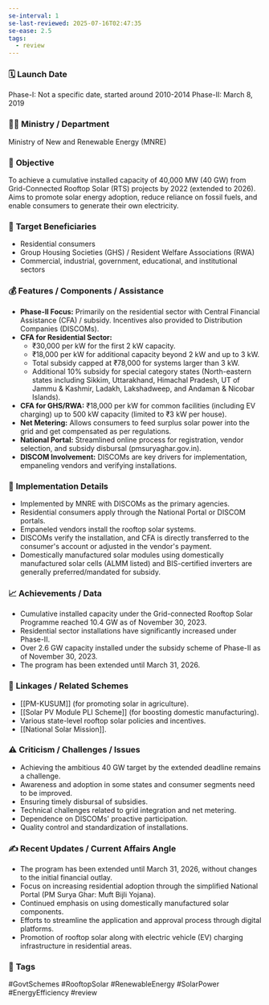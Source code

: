 ```yaml
---
se-interval: 1
se-last-reviewed: 2025-07-16T02:47:35
se-ease: 2.5
tags:
  - review
---
```


### 🗓️ **Launch Date**
Phase-I: Not a specific date, started around 2010-2014
Phase-II: March 8, 2019

### 🧑‍🏫 **Ministry / Department**
Ministry of New and Renewable Energy (MNRE)

### 🎯 **Objective**
To achieve a cumulative installed capacity of 40,000 MW (40 GW) from Grid-Connected Rooftop Solar (RTS) projects by 2022 (extended to 2026). Aims to promote solar energy adoption, reduce reliance on fossil fuels, and enable consumers to generate their own electricity.

### 👥 **Target Beneficiaries**
- Residential consumers
- Group Housing Societies (GHS) / Resident Welfare Associations (RWA)
- Commercial, industrial, government, educational, and institutional sectors

### 💰 **Features / Components / Assistance**
- **Phase-II Focus:** Primarily on the residential sector with Central Financial Assistance (CFA) / subsidy. Incentives also provided to Distribution Companies (DISCOMs).
- **CFA for Residential Sector:**
    - ₹30,000 per kW for the first 2 kW capacity.
    - ₹18,000 per kW for additional capacity beyond 2 kW and up to 3 kW.
    - Total subsidy capped at ₹78,000 for systems larger than 3 kW.
    - Additional 10% subsidy for special category states (North-eastern states including Sikkim, Uttarakhand, Himachal Pradesh, UT of Jammu & Kashmir, Ladakh, Lakshadweep, and Andaman & Nicobar Islands).
- **CFA for GHS/RWA:** ₹18,000 per kW for common facilities (including EV charging) up to 500 kW capacity (limited to ₹3 kW per house).
- **Net Metering:** Allows consumers to feed surplus solar power into the grid and get compensated as per regulations.
- **National Portal:** Streamlined online process for registration, vendor selection, and subsidy disbursal (pmsuryaghar.gov.in).
- **DISCOM Involvement:** DISCOMs are key drivers for implementation, empaneling vendors and verifying installations.

### 📍 **Implementation Details**
- Implemented by MNRE with DISCOMs as the primary agencies.
- Residential consumers apply through the National Portal or DISCOM portals.
- Empaneled vendors install the rooftop solar systems.
- DISCOMs verify the installation, and CFA is directly transferred to the consumer's account or adjusted in the vendor's payment.
- Domestically manufactured solar modules using domestically manufactured solar cells (ALMM listed) and BIS-certified inverters are generally preferred/mandated for subsidy.

### 📈 **Achievements / Data**
- Cumulative installed capacity under the Grid-connected Rooftop Solar Programme reached 10.4 GW as of November 30, 2023.
- Residential sector installations have significantly increased under Phase-II.
- Over 2.6 GW capacity installed under the subsidy scheme of Phase-II as of November 30, 2023.
- The program has been extended until March 31, 2026.

### 🧩 **Linkages / Related Schemes**
- [[PM-KUSUM]] (for promoting solar in agriculture).
- [[Solar PV Module PLI Scheme]] (for boosting domestic manufacturing).
- Various state-level rooftop solar policies and incentives.
- [[National Solar Mission]].

### ⚠️ **Criticism / Challenges / Issues**
- Achieving the ambitious 40 GW target by the extended deadline remains a challenge.
- Awareness and adoption in some states and consumer segments need to be improved.
- Ensuring timely disbursal of subsidies.
- Technical challenges related to grid integration and net metering.
- Dependence on DISCOMs' proactive participation.
- Quality control and standardization of installations.

### ✍️ **Recent Updates / Current Affairs Angle**
- The program has been extended until March 31, 2026, without changes to the initial financial outlay.
- Focus on increasing residential adoption through the simplified National Portal (PM Surya Ghar: Muft Bijli Yojana).
- Continued emphasis on using domestically manufactured solar components.
- Efforts to streamline the application and approval process through digital platforms.
- Promotion of rooftop solar along with electric vehicle (EV) charging infrastructure in residential areas.

### 🔗 **Tags**
#GovtSchemes #RooftopSolar #RenewableEnergy #SolarPower #EnergyEfficiency
#review